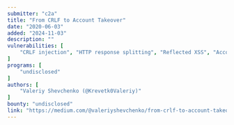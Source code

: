 ```yaml
---
submitter: "c2a"
title: "From CRLF to Account Takeover"
date: "2020-06-03"
added: "2024-11-03"
description: ""
vulnerabilities: [
    "CRLF injection", "HTTP response splitting", "Reflected XSS", "Account takeover"
]
programs: [
    "undisclosed"
]
authors: [
    "Valeriy Shevchenko (@Krevetk0Valeriy)"
]
bounty: "undisclosed"
link: "https://medium.com/@valeriyshevchenko/from-crlf-to-account-takeover-a94d7aa0d74e"
---
```




